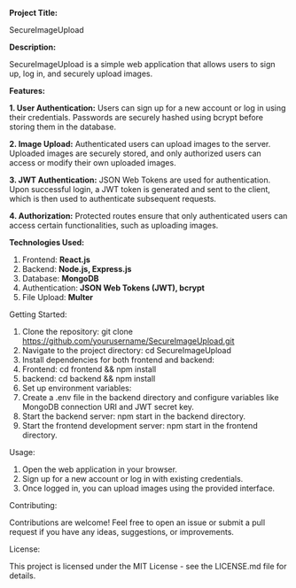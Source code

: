 **Project Title:** 

SecureImageUpload

**Description:**

SecureImageUpload is a simple web application that allows users to sign up, log in, and securely upload images. 

**Features:**

**1. User Authentication:** Users can sign up for a new account or log in using their credentials. Passwords are securely hashed using bcrypt before storing them in the database.

**2. Image Upload:** Authenticated users can upload images to the server. Uploaded images are securely stored, and only authorized users can access or modify their own uploaded images.

**3. JWT Authentication:** JSON Web Tokens are used for authentication. Upon successful login, a JWT token is generated and sent to the client, which is then used to authenticate subsequent requests.

**4. Authorization:** Protected routes ensure that only authenticated users can access certain functionalities, such as uploading images.

**Technologies Used:**

1. Frontend: **React.js**
2. Backend: **Node.js, Express.js**
3. Database: **MongoDB**
4. Authentication: **JSON Web Tokens (JWT), bcrypt**
5. File Upload: **Multer**

   
Getting Started:

1. Clone the repository: git clone https://github.com/yourusername/SecureImageUpload.git
2.  Navigate to the project directory: cd SecureImageUpload
3.   Install dependencies for both frontend and backend:
   1. Frontend: cd frontend && npm install
   2. backend: cd backend && npm install
4.  Set up environment variables:
5.  Create a .env file in the backend directory and configure variables like MongoDB connection URI and JWT secret key.
6.  Start the backend server: npm start in the backend directory.
7.  Start the frontend development server: npm start in the frontend directory.


Usage:

1. Open the web application in your browser.
2. Sign up for a new account or log in with existing credentials.
3. Once logged in, you can upload images using the provided interface.
   
Contributing:

Contributions are welcome! Feel free to open an issue or submit a pull request if you have any ideas, suggestions, or improvements.

License:

This project is licensed under the MIT License - see the LICENSE.md file for details.


